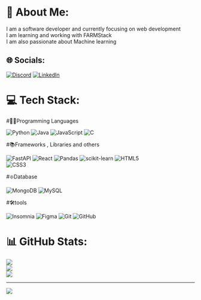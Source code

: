 # 💫 About Me:
I am a software developer and currently focusing on web development<br>I am learning and working with FARMStack<br>I am also passionate about Machine learning


## 🌐 Socials:
[![Discord](https://img.shields.io/badge/Discord-%237289DA.svg?logo=discord&logoColor=white)](https://discord.gg/penielyohannes) [![LinkedIn](https://img.shields.io/badge/LinkedIn-%230077B5.svg?logo=linkedin&logoColor=white)](https://linkedin.com/in/penielyohannes) 
# 💻 Tech Stack:
  #🧑‍💻Programming Languages
  
  ![Python](https://img.shields.io/badge/python-3670A0?style=for-the-badge&logo=python&logoColor=ffdd54)
  ![Java](https://img.shields.io/badge/java-%23ED8B00.svg?style=for-the-badge&logo=openjdk&logoColor=white)
  ![JavaScript](https://img.shields.io/badge/javascript-%23323330.svg?style=for-the-badge&logo=javascript&logoColor=%23F7DF1E) 
  ![C](https://img.shields.io/badge/c-%2300599C.svg?style=for-the-badge&logo=c&logoColor=white)
  
  #📚Frameworks , Libraries and others
  
  ![FastAPI](https://img.shields.io/badge/FastAPI-005571?style=for-the-badge&logo=fastapi)
  ![React](https://img.shields.io/badge/react-%2320232a.svg?style=for-the-badge&logo=react&logoColor=%2361DAFB)
  ![Pandas](https://img.shields.io/badge/pandas-%23150458.svg?style=for-the-badge&logo=pandas&logoColor=white)
  ![scikit-learn](https://img.shields.io/badge/scikit--learn-%23F7931E.svg?style=for-the-badge&logo=scikit-learn&logoColor=white) 
  ![HTML5](https://img.shields.io/badge/html5-%23E34F26.svg?style=for-the-badge&logo=html5&logoColor=white)     
  ![CSS3](https://img.shields.io/badge/css3-%231572B6.svg?style=for-the-badge&logo=css3&logoColor=white)
  
  #❇️Database
  
  ![MongoDB](https://img.shields.io/badge/MongoDB-%234ea94b.svg?style=for-the-badge&logo=mongodb&logoColor=white)
  ![MySQL](https://img.shields.io/badge/mysql-4479A1.svg?style=for-the-badge&logo=mysql&logoColor=white)
  
  #🛠️tools
  
  ![Insomnia](https://img.shields.io/badge/Insomnia-black?style=for-the-badge&logo=insomnia&logoColor=5849BE)  ![Figma](https://img.shields.io/badge/figma-%23F24E1E.svg?style=for-the-badge&logo=figma&logoColor=white) ![Git](https://img.shields.io/badge/git-%23F05033.svg?style=for-the-badge&logo=git&logoColor=white) ![GitHub](https://img.shields.io/badge/github-%23121011.svg?style=for-the-badge&logo=github&logoColor=white)



#
# 📊 GitHub Stats:
![](https://github-readme-stats.vercel.app/api?username=pequanta&theme=dark&hide_border=false&include_all_commits=true&count_private=true)<br/>
![](https://github-readme-streak-stats.herokuapp.com/?user=pequanta&theme=dark&hide_border=false)<br/>
![](https://github-readme-stats.vercel.app/api/top-langs/?username=pequanta&theme=dark&hide_border=false&include_all_commits=true&count_private=true&layout=compact)

---
[![](https://visitcount.itsvg.in/api?id=pequanta&icon=0&color=0)](https://visitcount.itsvg.in)

<!-- Proudly created with GPRM ( https://gprm.itsvg.in ) -->
